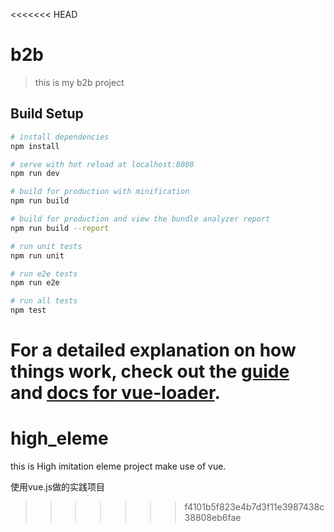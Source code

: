 <<<<<<< HEAD
# b2b

> this is my b2b project

## Build Setup

``` bash
# install dependencies
npm install

# serve with hot reload at localhost:8080
npm run dev

# build for production with minification
npm run build

# build for production and view the bundle analyzer report
npm run build --report

# run unit tests
npm run unit

# run e2e tests
npm run e2e

# run all tests
npm test
```

For a detailed explanation on how things work, check out the [guide](http://vuejs-templates.github.io/webpack/) and [docs for vue-loader](http://vuejs.github.io/vue-loader).
=======
# high_eleme
this is High imitation eleme project make use of vue.

使用vue.js做的实践项目
>>>>>>> f4101b5f823e4b7d3f11e3987438c38808eb6fae
